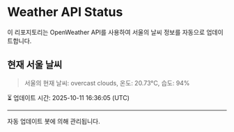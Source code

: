 
# Weather API Status

이 리포지토리는 OpenWeather API를 사용하여 서울의 날씨 정보를 자동으로 업데이트합니다.

## 현재 서울 날씨
> 서울의 현재 날씨: overcast clouds, 온도: 20.73°C, 습도: 94%

⏳ 업데이트 시간: 2025-10-11 16:36:05 (UTC)

---
자동 업데이트 봇에 의해 관리됩니다.

